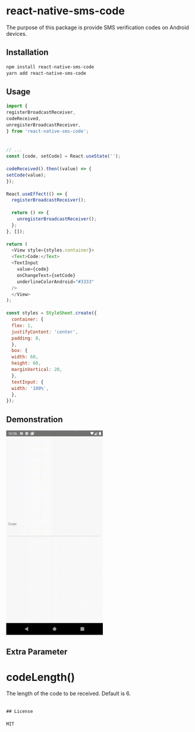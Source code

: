 # react-native-sms-code
The purpose of this package is provide SMS verification codes on Android devices.
## Installation

```sh
npm install react-native-sms-code
yarn add react-native-sms-code
```

## Usage

```js
import {
registerBroadcastReceiver,
codeReceived,
unregisterBroadcastReceiver,
} from 'react-native-sms-code';


// ...
const [code, setCode] = React.useState('');

codeReceived().then((value) => {
setCode(value);
});

React.useEffect(() => {
  registerBroadcastReceiver();

  return () => {
    unregisterBroadcastReceiver();
  };
}, []);

return (
  <View style={styles.container}>
  <Text>Code:</Text>
  <TextInput
    value={code}
    onChangeText={setCode}
    underlineColorAndroid="#3333"
  />
  </View>
);

const styles = StyleSheet.create({
  container: {
  flex: 1,
  justifyContent: 'center',
  padding: 8,
  },
  box: {
  width: 60,
  height: 60,
  marginVertical: 20,
  },
  textInput: {
  width: '100%',
  },
});

```
## Demonstration
<img src="./example/src/assets/sms-code.gif" width="260" height="550" />

## Extra Parameter
# codeLength()
The length of the code to be received. Default is 6.
```js

## License

MIT

